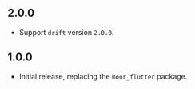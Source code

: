 ## 2.0.0

- Support `drift` version `2.0.0`.

## 1.0.0

- Initial release, replacing the `moor_flutter` package.
